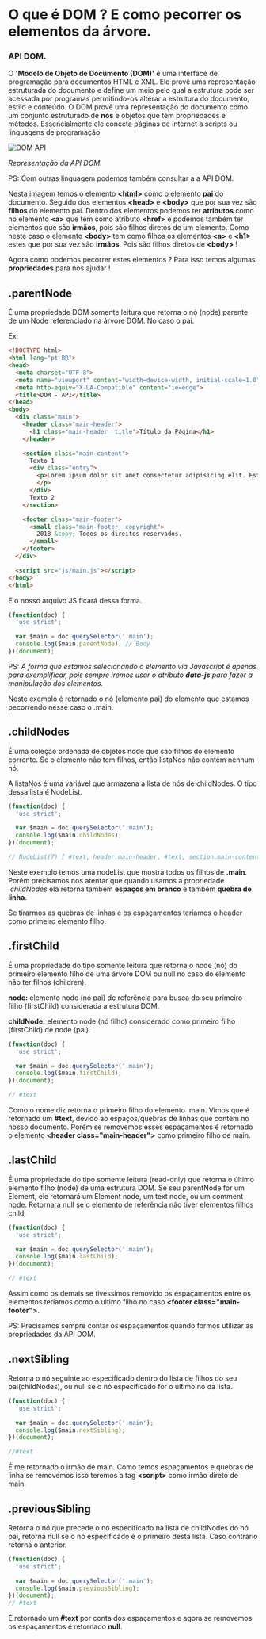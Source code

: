 # O que é DOM ? E como pecorrer os elementos da árvore.

### API DOM.

O **'Modelo de Objeto de Documento (DOM)'** é uma interface de programação para documentos HTML e XML. Ele provê uma representação estruturada do documento e define um meio pelo qual a estrutura pode ser acessada por programas permitindo-os alterar a estrutura do documento, estilo e conteúdo. O DOM provê uma representação do documento como um conjunto estruturado de **nós** e objetos que têm propriedades e métodos. Essencialmente ele conecta páginas de internet a scripts ou linguagens de programação.

![DOM API](https://www.w3schools.com/js/pic_htmltree.gif)

_Representação da API DOM._

PS: Com outras linguagem podemos também consultar a a API DOM.

Nesta imagem temos o elemento **\<html>** como o elemento **pai** do documento. Seguido dos elementos **\<head>** e **\<body>** que por sua vez são **filhos** do elemento pai. Dentro dos elementos podemos ter **atributos** como no elemento **\<a>** que tem como atributo **\<href>** e podemos também ter elementos que são **irmãos**, pois são filhos diretos de um elemento. Como neste caso o elemento **\<body>** tem como filhos os elementos **\<a>** e **\<h1>** estes que por sua vez são **irmãos**. Pois são filhos diretos de **\<body>** !

Agora como podemos pecorrer estes elementos ? Para isso temos algumas **propriedades** para nos ajudar !

## .parentNode

É uma propriedade DOM somente leitura que retorna o nó (node) parente de um Node referenciado na árvore DOM. No caso o pai.

Ex:

```html
<!DOCTYPE html>
<html lang="pt-BR">
<head>
  <meta charset="UTF-8">
  <meta name="viewport" content="width=device-width, initial-scale=1.0">
  <meta http-equiv="X-UA-Compatible" content="ie=edge">
  <title>DOM - API</title>
</head>
<body>
  <div class="main">
    <header class="main-header">
      <h1 class="main-header__title">Título da Página</h1>
    </header>

    <section class="main-content">
      Texto 1
      <div class="entry">
        <p>Lorem ipsum dolor sit amet consectetur adipisicing elit. Est, molestiae. Error consectetur quae delectus quod doloribus asperiores nobis. Iure nobis assumenda nemo reprehenderit labore voluptatibus illum vero illo deserunt obcaecati.
        </p>
      </div>
      Texto 2
    </section>

    <footer class="main-footer">
      <small class="main-footer__copyright">
        2018 &copy; Todos os direitos reservados.
      </small>
    </footer>
  </div>

  <script src="js/main.js"></script>
</body>
</html>
```
E o nosso arquivo JS ficará dessa forma.

```js
(function(doc) {
  'use strict';

  var $main = doc.querySelector('.main');
  console.log($main.parentNode); // Body
})(document);
```

PS: _A forma que estamos selecionando o elemento via Javascript é apenas para exemplificar, pois sempre iremos usar o atributo **data-js** para fazer a manipulação dos elementos._

Neste exemplo é retornado o nó (elemento pai) do elemento que estamos pecorrendo nesse caso o .main.

## .childNodes

É uma coleção ordenada de objetos node que são filhos do elemento corrente. Se o elemento não tem filhos, então listaNos não contém nenhum nó.

A listaNos é uma variável que armazena a lista de nós de childNodes. O tipo dessa lista é NodeList.

```js
(function(doc) {
  'use strict';

  var $main = doc.querySelector('.main');
  console.log($main.childNodes);
})(document);

// NodeList(7) [ #text, header.main-header, #text, section.main-content, #text, footer.main-footer, #text]
```

Neste exemplo temos uma nodeList que mostra todos os filhos de **.main**. Porém precisamos nos atentar que quando usamos a propriedade _.childNodes_ ela retorna também **espaços em branco** e também **quebra de linha**.

Se tirarmos as quebras de linhas e os espaçamentos teriamos o header como primeiro elemento filho.

## .firstChild

É uma propriedade do tipo somente leitura que retorna o node (nó) do primeiro elemento filho de uma árvore DOM ou null no caso do elemento não ter filhos (children).

**node:** elemento node (nó pai) de referência para busca do seu primeiro filho (firstChild) considerada a estrutura DOM.

**childNode:** elemento node (nó filho) considerado como primeiro filho (firstChild) de node (pai).

```js
(function(doc) {
  'use strict';

  var $main = doc.querySelector('.main');
  console.log($main.firstChild);
})(document);

// #text
```
Como o nome diz retorna o primeiro filho do elemento .main. Vimos que é retornado um **#text**, devido ao espaços/quebras de linhas que contém no nosso documento. Porém se removemos esses espaçamentos é retornado o elemento **\<header class="main-header">** como primeiro filho de main.

## .lastChild

É uma propriedade do tipo somente leitura (read-only) que retorna o último elemento filho (node) de uma estrutura DOM. Se seu parentNode for um Element, ele retornará um Element node, um text node, ou um comment node. Retornará null se o elemento de referência não tiver elementos filhos child.

```js
(function(doc) {
  'use strict';

  var $main = doc.querySelector('.main');
  console.log($main.lastChild);
})(document);

// #text
```

Assim como os demais se tivessimos removido os espaçamentos entre os elementos teriamos como o ultimo filho no caso **\<footer class="main-footer">**.

PS: Precisamos sempre contar os espaçamentos quando formos utilizar as propriedades da API DOM.

## .nextSibling

Retorna o nó seguinte ao especificado dentro do lista de filhos do seu pai(childNodes), ou null se o nó especificado for o último nó da lista.

```js
(function(doc) {
  'use strict';

  var $main = doc.querySelector('.main');
  console.log($main.nextSibling);
})(document);

//#text
```

É me retornado o irmão de main. Como temos espaçamentos e quebras de linha se removemos isso teremos a tag **\<script>** como irmão direto de main.

## .previousSibling

Retorna o nó que precede o nó especificado na lista de childNodes do nó pai, retorna null se o nó especificado é o primeiro desta lista. Caso contrário retorna o anterior.

```js
(function(doc) {
  'use strict';

  var $main = doc.querySelector('.main');
  console.log($main.previousSibling);
})(document);
// #text
```

É retornado um **#text** por conta dos espaçamentos e agora se removemos os espaçamentos é retornado **null**.